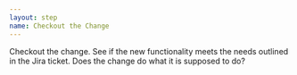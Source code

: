 ```yaml
---
layout: step
name: Checkout the Change
---
```

Checkout the change. See if the new functionality meets the needs outlined in the Jira ticket. Does the change do what it is supposed to do?